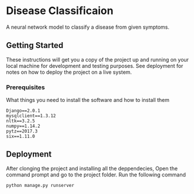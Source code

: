# Disease Classificaion

A neural network model to classify a disease from given symptoms.

## Getting Started

These instructions will get you a copy of the project up and running on your local machine for development and testing purposes. See deployment for notes on how to deploy the project on a live system.

### Prerequisites

What things you need to install the software and how to install them

```
Django==2.0.1
mysqlclient==1.3.12
nltk==3.2.5
numpy==1.14.2
pytz==2017.3
six==1.11.0
```

## Deployment

After clonging the project and installing all the deppendecies, Open the command prompt and go to the project folder. Run the following command
```
python manage.py runserver
```
